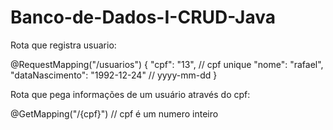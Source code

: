 # Banco-de-Dados-I-CRUD-Java

Rota que registra usuario:

@RequestMapping("/usuarios")
{
    "cpf": "13", // cpf unique
    "nome": "rafael",
    "dataNascimento": "1992-12-24" // yyyy-mm-dd
}

Rota que pega informações de um usuário através do cpf:

@GetMapping("/{cpf}") // cpf é um numero inteiro
